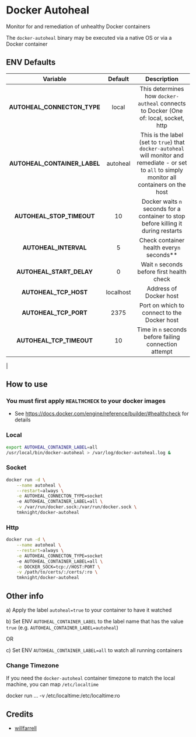 # Docker Autoheal

Monitor for and remediation of unhealthy Docker containers

The `docker-autoheal` binary may be executed via a native OS or via a Docker container

## ENV Defaults

| Variable                     | Default               | Description                                                                                                                                        |
|:----------------------------:|:---------------------:|:--------------------------------------------------------------------------------------------------------------------------------------------------:|
| **AUTOHEAL_CONNECTON_TYPE**  | local                 | This determines how `docker-autheal` connects to Docker (One of: local, socket, http                                                               |
| **AUTOHEAL_CONTAINER_LABEL** | autoheal              | This is the label (set to `true`) that `docker-autoheal` will monitor and remediate - or set to `all` to simply monitor all containers on the host |
| **AUTOHEAL_STOP_TIMEOUT**    | 10                    | Docker waits `n` seconds for a container to stop before killing it during restarts <!-- (overridable via label; see below) -->                     |
| **AUTOHEAL_INTERVAL**        | 5                     | Check container health every`n` seconds**                                                                                                          |
| **AUTOHEAL_START_DELAY**     | 0                     | Wait `n` seconds before first health check                                                                                                         |
| **AUTOHEAL_TCP_HOST**        | localhost             | Address of Docker host                                                                                                                             |
| **AUTOHEAL_TCP_PORT**        | 2375                  | Port on which to connect to the Docker host                                                                                                        |
| **AUTOHEAL_TCP_TIMEOUT**     | 10                    | Time in `n` seconds before failing connection attempt                                                                                              |
|
<!-- | **AUTOHEAL_KEY_PATH** | /opt/docker-autoheal/tls/key.pem                                                                                                                   | Fully qualified path to key.pem |
<!-- | **AUTOHEAL_KEY_PATH**        | /opt/docker-autoheal/tls/key.pem  | Fully qualified path to key.pem                                                                                                                    |
| **AUTOHEAL_CERT_PATH**       | /opt/docker-autoheal/tls/cert.pem | Fully qualified path to cert.pem                                                                                                                   |
| **AUTOHEAL_CA_PATH**         | /opt/docker-autoheal/tls/ca.pem   | Fully qualified path to ca.pem                                                                                                                     | -->
<!-- |WEBHOOK_URL                      |            |Post messages to the webhook following actions on unhealthy container                                                          | -->

<!--
### Optional Container Labels

| Label                             | Value    | Description                                                                                                                       |
|:---------------------------------:|:--------:|:---------------------------------------------------------------------------------------------------------------------------------:|
| **autoheal.stop.timeout**         | 20       | Per container override of the stop timeout (in seconds) during restart                                                            |
-->

## How to use

### You must first apply `HEALTHCHECK` to your docker images

- See <https://docs.docker.com/engine/reference/builder/#healthcheck> for details

### Local

```bash
export AUTOHEAL_CONTAINER_LABEL=all
/usr/local/bin/docker-autoheal > /var/log/docker-autoheal.log &
```

### Socket

```bash
docker run -d \
    --name autoheal \
    --restart=always \
    -e AUTOHEAL_CONNECTON_TYPE=socket
    -e AUTOHEAL_CONTAINER_LABEL=all \
    -v /var/run/docker.sock:/var/run/docker.sock \
    tmknight/docker-autoheal
```

### Http

```bash
docker run -d \
    --name autoheal \
    --restart=always \
    -e AUTOHEAL_CONNECTON_TYPE=socket
    -e AUTOHEAL_CONTAINER_LABEL=all \
    -e DOCKER_SOCK=tcp://HOST:PORT \
    -v /path/to/certs/:/certs/:ro \
    tmknight/docker-autoheal
```

## Other info

a) Apply the label `autoheal=true` to your container to have it watched

b) Set ENV `AUTOHEAL_CONTAINER_LABEL` to the label name that has the value `true` (e.g. `AUTOHEAL_CONTAINER_LABEL=autoheal`)

OR

c) Set ENV `AUTOHEAL_CONTAINER_LABEL=all` to watch all running containers

<!--
See <https://docs.docker.com/engine/security/https/> for how to configure TCP with mTLS

The certificates and keys need these names:

- ca.pem
- client-cert.pem
- client-key.pem
-->

### Change Timezone

If you need the `docker-autoheal` container timezone to match the local machine, you can map `/etc/localtime`

docker run ... -v /etc/localtime:/etc/localtime:ro

<!--
## Testing

```bash
docker build -t autoheal .

docker run -d \
    -e AUTOHEAL_CONTAINER_LABEL=all \
    -v /var/run/docker.sock:/var/run/docker.sock \
    autoheal
```
-->

## Credits

- [willfarrell](https://github.com/willfarrell)

